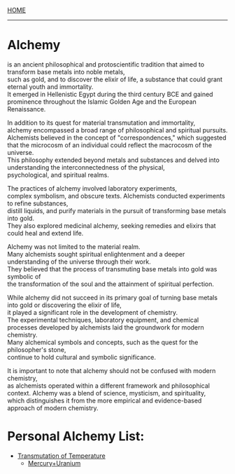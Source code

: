 [HOME](/README.md)

---------------------

# Alchemy 
   is an ancient philosophical and protoscientific tradition that aimed to transform base metals into noble metals,   
    such as gold, and to discover the elixir of life, a substance that could grant eternal youth and immortality.   
     It emerged in Hellenistic Egypt during the third century BCE and gained prominence throughout the Islamic Golden Age and the European Renaissance.   
  
In addition to its quest for material transmutation and immortality,    
 alchemy encompassed a broad range of philosophical and spiritual pursuits.    
  Alchemists believed in the concept of "correspondences," which suggested that the microcosm of an individual could reflect the macrocosm of the universe.      
   This philosophy extended beyond metals and substances and delved into understanding the interconnectedness of the physical,    
    psychological, and spiritual realms.   
 
The practices of alchemy involved laboratory experiments,    
 complex symbolism, and obscure texts. Alchemists conducted experiments to refine substances,    
  distill liquids, and purify materials in the pursuit of transforming base metals into gold.    
   They also explored medicinal alchemy, seeking remedies and elixirs that could heal and extend life.    
   
Alchemy was not limited to the material realm.   
 Many alchemists sought spiritual enlightenment and a deeper understanding of the universe through their work.   
   They believed that the process of transmuting base metals into gold was symbolic of    
    the transformation of the soul and the attainment of spiritual perfection.   

While alchemy did not succeed in its primary goal of turning base metals into gold or discovering the elixir of life,   
 it played a significant role in the development of chemistry.   
  The experimental techniques, laboratory equipment,  and chemical processes developed by alchemists laid the groundwork for modern chemistry.    
   Many alchemical symbols and concepts, such as the quest for the philosopher's stone,    
    continue to hold cultural and symbolic significance.   
 
It is important to note that alchemy should not be confused with modern chemistry,   
 as alchemists operated within a different framework and philosophical context. Alchemy was a blend of science, mysticism, and spirituality,    
  which distinguishes it from the more empirical and evidence-based approach of modern chemistry.   

# Personal Alchemy List:
- [Transmutation of Temperature](/assets/docs/universe/Alchemy/transmutation/temperature.md)
  - [Mercury+Uranium](/assets/docs/universe/Alchemy/fusion/1/uranium-mercury.md)  
